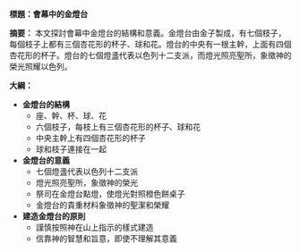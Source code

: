 **標題：會幕中的金燈台**

**摘要：**
本文探討會幕中金燈台的結構和意義。金燈台由金子製成，有七個枝子，每個枝子上都有三個杏花形的杯子、球和花。燈台的中央有一根主幹，上面有四個杏花形的杯子。燈台的七個燈盞代表以色列十二支派，而燈光照亮聖所，象徵神的榮光照耀以色列。

**大綱：**

* **金燈台的結構**
    * 座、幹、杯、球、花
    * 六個枝子，每枝上有三個杏花形的杯子、球和花
    * 中央主幹上有四個杏花形的杯子
    * 球和枝子連接在一起
* **金燈台的意義**
    * 七個燈盞代表以色列十二支派
    * 燈光照亮聖所，象徵神的榮光
    * 祭司在金燈台點燈，使燈光對照橙色餅桌子
    * 金燈台的貴重材料象徵神的聖潔和榮耀
* **建造金燈台的原則**
    * 謹慎按照神在山上指示的樣式建造
    * 信靠神的智慧和旨意，即使不理解其意義